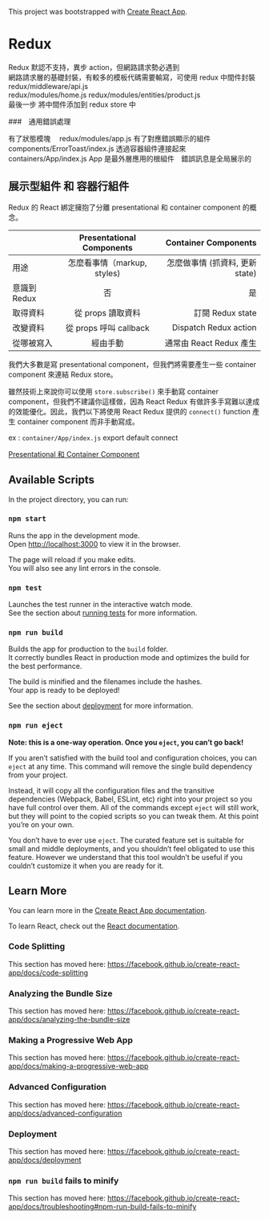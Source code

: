This project was bootstrapped with [Create React App](https://github.com/facebook/create-react-app).

# Redux

Redux 默認不支持，異步 action，但網路請求勢必遇到  
網路請求層的基礎封裝，有較多的模板代碼需要輸寫，可使用 redux 中間件封裝  
redux/middleware/api.js  
redux/modules/home.js redux/modules/entities/product.js  
最後一步 將中間件添加到 redux store 中

###　通用錯誤處理

有了狀態模塊　 redux/modules/app.js
有了對應錯誤顯示的組件　 components/ErrorToast/index.js
透過容器組件連接起來　 containers/App/index.js App 是最外層應用的根組件　錯誤訊息是全局展示的

## 展示型組件 和 容器行組件

Redux 的 React 綁定擁抱了分離 presentational 和 container component 的概念。

|    | Presentational Components      |  Container Components |
|----------|:-------------:|------:|
| 用途 |  怎麼看事情（markup, styles) | 怎麼做事情 (抓資料, 更新 state) |
| 意識到Redux |    否   |   是 |
| 取得資料 | 從 props 讀取資料 |  訂閱 Redux state |
| 改變資料 | 從 props 呼叫 callback |  Dispatch Redux action |
| 從哪被寫入 | 經由手動 |    通常由 React Redux 產生 |

我們大多數是寫 presentational component，但我們將需要產生一些 container component 來連結 Redux store。

雖然技術上來說你可以使用 `store.subscribe()` 來手動寫 container component，但我們不建議你這樣做，因為 React Redux 有做許多手寫難以達成的效能優化。因此，我們以下將使用 React Redux 提供的 `connect()` function 產生 container component 而非手動寫成。

ex : `container/App/index.js` export default connect

[Presentational 和 Container Component](https://chentsulin.github.io/redux/docs/basics/UsageWithReact.html)

## Available Scripts

In the project directory, you can run:

### `npm start`

Runs the app in the development mode.<br>
Open [http://localhost:3000](http://localhost:3000) to view it in the browser.

The page will reload if you make edits.<br>
You will also see any lint errors in the console.

### `npm test`

Launches the test runner in the interactive watch mode.<br>
See the section about [running tests](https://facebook.github.io/create-react-app/docs/running-tests) for more information.

### `npm run build`

Builds the app for production to the `build` folder.<br>
It correctly bundles React in production mode and optimizes the build for the best performance.

The build is minified and the filenames include the hashes.<br>
Your app is ready to be deployed!

See the section about [deployment](https://facebook.github.io/create-react-app/docs/deployment) for more information.

### `npm run eject`

**Note: this is a one-way operation. Once you `eject`, you can’t go back!**

If you aren’t satisfied with the build tool and configuration choices, you can `eject` at any time. This command will remove the single build dependency from your project.

Instead, it will copy all the configuration files and the transitive dependencies (Webpack, Babel, ESLint, etc) right into your project so you have full control over them. All of the commands except `eject` will still work, but they will point to the copied scripts so you can tweak them. At this point you’re on your own.

You don’t have to ever use `eject`. The curated feature set is suitable for small and middle deployments, and you shouldn’t feel obligated to use this feature. However we understand that this tool wouldn’t be useful if you couldn’t customize it when you are ready for it.

## Learn More

You can learn more in the [Create React App documentation](https://facebook.github.io/create-react-app/docs/getting-started).

To learn React, check out the [React documentation](https://reactjs.org/).

### Code Splitting

This section has moved here: https://facebook.github.io/create-react-app/docs/code-splitting

### Analyzing the Bundle Size

This section has moved here: https://facebook.github.io/create-react-app/docs/analyzing-the-bundle-size

### Making a Progressive Web App

This section has moved here: https://facebook.github.io/create-react-app/docs/making-a-progressive-web-app

### Advanced Configuration

This section has moved here: https://facebook.github.io/create-react-app/docs/advanced-configuration

### Deployment

This section has moved here: https://facebook.github.io/create-react-app/docs/deployment

### `npm run build` fails to minify

This section has moved here: https://facebook.github.io/create-react-app/docs/troubleshooting#npm-run-build-fails-to-minify
